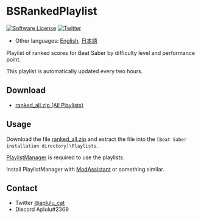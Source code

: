 # BSRankedPlaylist

[![Software License](https://img.shields.io/badge/license-MIT-brightgreen.svg)](LICENSE)
[![Twitter](https://img.shields.io/twitter/url?style=social&url=https%3A%2F%2Fgithub.com%2Faplulu%2Franked-playlist-generator)](https://twitter.com/intent/tweet?text=BSRankedPlaylist&url=https%3A%2F%2Fgithub.com%2Faplulu%2Fbs-ranked-playlist)

* Other languages: [English](README.md), [日本語](README.ja.md)

Playlist of ranked scores for Beat Saber by difficulty level and performance point.

This playlist is automatically updated every two hours.

## Download

 * [ranked_all.zip (All Playlists)](https://github.com/aplulu/bs-ranked-playlist/releases/latest/download/ranked_all.zip)

## Usage

Download the file [ranked_all.zip](https://github.com/aplulu/bs-ranked-playlist/releases/latest/download/ranked_all.zip
                  ) and extract the file into the `[Beat Saber installation directory]\Playlists`.

[PlaylistManager](https://github.com/rithik-b/PlaylistManager) is required to use the playlists.

Install PlaylistManager with [ModAssistant](https://github.com/Assistant/ModAssistant) or something similar.

## Contact

* Twitter [@aplulu_cat](https://twitter.com/aplulu_cat)
* Discord Aplulu#2369
